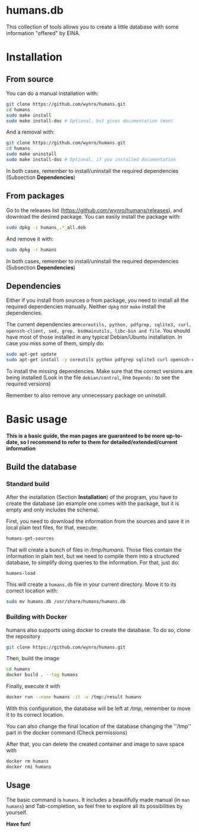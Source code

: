 # humans.db

This collection of tools allows you to create a little database with some information "offered" by EINA.

# Installation

## From source
You can do a manual installation with:

```bash
git clone https://github.com/wynro/humans.git
cd humans
sudo make install
sudo make install-doc # Optional, but gives documentation (man)
```

And a removal with:

```bash
git clone https://github.com/wynro/humans.git
cd humans
sudo make uninstall
sudo make install-doc # Optional, if you installed documentation
```

In both cases, remember to install/uninstall the required dependencies (Subsection **Dependencies**)

## From packages
Go to the releases list (https://github.com/wynro/humans/releases), and download the desired package. You can easily install the package with:

```bash
sudo dpkg -i humans_.*_all.deb
```

And remove it with:

```bash
sudo dpkg -r humans
```

In both cases, remember to install/uninstall the required dependencies (Subsection **Dependencies**)

## Dependencies
Either if you install from sources o from package, you need to install all the required dependencies manually. Neither `dpkg` nor `make` install the dependencies.

The current dependencies are`coreutils, python, pdfgrep, sqlite3, curl, openssh-client, sed, grep, bsdmainutils, libc-bin and file`. You should have most of those installed in any typical Debian/Ubuntu installation. In case you miss some of them, simply do:

```bash
sudo apt-get update
sudo apt-get install -y coreutils python pdfgrep sqlite3 curl openssh-client sed grep bsdmainutils libc-bin file
```

To install the missing dependencies. Make sure that the correct versions are being installed (Look in the file `debian/control`, line `Depends:` to see the required versions)

Remember to also remove any unnecessary package on uninstall.

# Basic usage

**This is a basic guide, the man pages are guaranteed to be more up-to-date, so I recommend to refer to them for detailed/extended/current information**

## Build the database
### Standard build
After the installation (Section **Installation**) of the program, you have to create the database (an example one comes with the package, but it is empty and only includes the schema).

First, you need to download the information from the sources and save it in local plain text files, for that, execute:

```bash
humans-get-sources
```

That will create a bunch of files in */tmp/humans*. Those files contain the information in plain text, but we need to compile them into a structured database, to simplify doing queries to the information. For that, just do:

```bash
humans-load
```

<!-- As always, permission problems -->
This will create a `humans.db` file in your current directory. Move it to its correct location with:

```bash
sudo mv humans.db /usr/share/humans/humans.db
```

### Building with Docker

humans also supports using docker to create the database. To do so, clone the repository

```bash
git clone https://github.com/wynro/humans.git
```

Then, build the image

```bash
cd humans
docker build . --tag humans
```

Finally, execute it with

```bash
docker run --name humans -it -v /tmp:/result humans
```

With this configuration, the database will be left at */tmp*, remember to move it to its correct location.

You can also change the final location of the database changing the ''/tmp'' part in the docker command (Check permissions)

After that, you can delete the created container and image to save space with

```bash
docker rm humans
docker rmi humans
```

## Usage

The basic command is `humans`. It includes a beautifully made manual (in `man humans`) and Tab-completion, so feel free to explore all its possibilities by yourself.

**Have fun!**
